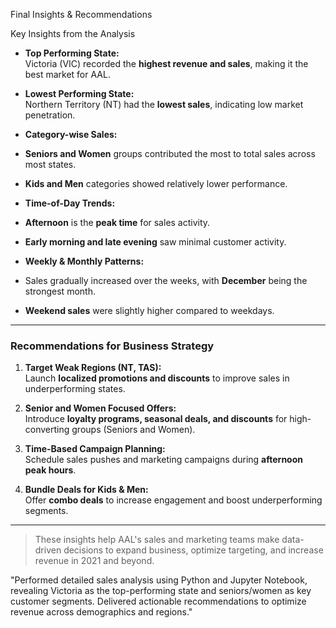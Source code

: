  Final Insights & Recommendations

  Key Insights from the Analysis

-  **Top Performing State:**  
  Victoria (VIC) recorded the **highest revenue and sales**, making it the best market for AAL.

-  **Lowest Performing State:**  
  Northern Territory (NT) had the **lowest sales**, indicating low market penetration.

-  **Category-wise Sales:**
  - **Seniors and Women** groups contributed the most to total sales across most states.
  - **Kids and Men** categories showed relatively lower performance.

-  **Time-of-Day Trends:**
  - **Afternoon** is the **peak time** for sales activity.
  - **Early morning and late evening** saw minimal customer activity.

-  **Weekly & Monthly Patterns:**
  - Sales gradually increased over the weeks, with **December** being the strongest month.
  - **Weekend sales** were slightly higher compared to weekdays.

---

###  Recommendations for Business Strategy

1.  **Target Weak Regions (NT, TAS):**  
   Launch **localized promotions and discounts** to improve sales in underperforming states.

2.  **Senior and Women Focused Offers:**  
   Introduce **loyalty programs, seasonal deals, and discounts** for high-converting groups (Seniors and Women).

3.  **Time-Based Campaign Planning:**  
   Schedule sales pushes and marketing campaigns during **afternoon peak hours**.

4.  **Bundle Deals for Kids & Men:**  
   Offer **combo deals** to increase engagement and boost underperforming segments.

---

> These insights help AAL's sales and marketing teams make data-driven decisions to expand business, optimize targeting, and increase revenue in 2021 and beyond.

"Performed detailed sales analysis using Python and Jupyter Notebook, revealing Victoria as the top-performing state and seniors/women as key customer segments. 
Delivered actionable recommendations to optimize revenue across demographics and regions."
